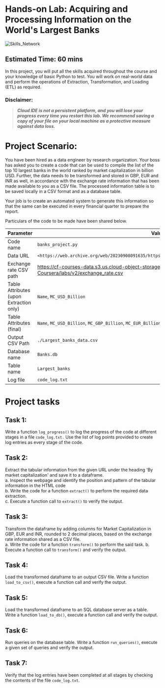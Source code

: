 # Hands-on Lab: Acquiring and Processing Information on the World's Largest Banks 

![Skills_Network](https://cf-courses-data.s3.us.cloud-object-storage.appdomain.cloud/IBMSkillsNetwork-PY0221EN-Coursera/images/image.png)

## Estimated Time: 60 mins  

In this project, you will put all the skills acquired throughout the course and your knowledge of basic Python to test. You will work on real-world data and perform the operations of Extraction, Transformation, and Loading (ETL) as required.  

### Disclaimer:  

> ***Cloud IDE is not a persistent platform, and you will lose your progress every time you restart this lab. We recommend saving a copy of your file on your local machine as a protective measure against data loss.***

# Project Scenario:  

You have been hired as a data engineer by research organization. Your boss has asked you to create a code that can be used to compile the list of the top 10 largest banks in the world ranked by market capitalization in billion USD. Further, the data needs to be transformed and stored in GBP, EUR and INR as well, in accordance with the exchange rate information that has been made available to you as a CSV file. The processed information table is to be saved locally in a CSV format and as a database table.  

Your job is to create an automated system to generate this information so that the same can be executed in every financial quarter to prepare the report.  

Particulars of the code to be made have been shared below.  

|	Parameter |	Value |
|	--------- |	----- |	
|	Code name |	`banks_project.py` |
|	Data URL  |	`<https://web.archive.org/web/20230908091635/https://en.wikipedia.org/wiki/List_of_largest_banks>` |
|	Exchange rate CSV path  | 	<https://cf-courses-data.s3.us.cloud-object-storage.appdomain.cloud/IBMSkillsNetwork-PY0221EN-Coursera/labs/v2/exchange_rate.csv>  |
|	Table Attributes (upon Extraction only) |	`Name`, `MC_USD_Billion`  |
|	Table Attributes (final) |	`Name`, `MC_USD_Billion`, `MC_GBP_Billion`, `MC_EUR_Billion`, `MC_INR_Billion` |
|	Output CSV Path  |	`./Largest_banks_data.csv` |
|	Database name |	`Banks.db` |
|	Table name  |	`Largest_banks` |
|	Log file  |	`code_log.txt` |  

# Project tasks  

## **Task 1:**  

Write a function `log_progress()` to log the progress of the code at different stages in a file `code_log.txt.` Use the list of log points provided to create log entries as every stage of the code.  

## **Task 2:**  

Extract the tabular information from the given URL under the heading 'By market capitalization' and save it to a dataframe.  
a. Inspect the webpage and identify the position and pattern of the tabular information in the HTML code  
b. Write the code for a function `extract()` to perform the required data extraction.  
c. Execute a function call to `extract()` to verify the output.  


## **Task 3:** 

Transform the dataframe by adding columns for Market Capitalization in GBP, EUR and INR, rounded to 2 decimal places, based on the exchange rate information shared as a CSV file.  
a. Write the code for a function `transform()` to perform the said task.
b. Execute a function call to `transform()` and verify the output.  

## **Task 4:** 

Load the transformed dataframe to an output CSV file. Write a function `load_to_csv()`, execute a function call and verify the output.  

## **Task 5:** 

Load the transformed dataframe to an SQL database server as a table. Write a function `load_to_db()`, execute a function call and verify the output.  

## **Task 6:** 

Run queries on the database table. Write a function `run_queries()`, execute a given set of queries and verify the output.  

## **Task 7:** 

Verify that the log entries have been completed at all stages by checking the contents of the file `code_log.txt`.  

